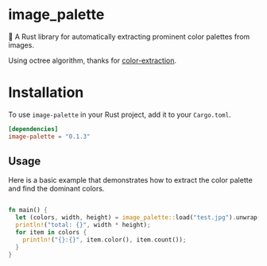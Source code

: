 # image_palette

🎨 A Rust library for automatically extracting prominent color palettes from images.

Using octree algorithm, thanks for [color-extraction](https://github.com/xiong35/color-extraction).

# Installation

To use `image-palette` in your Rust project, add it to your `Cargo.toml`.

```toml
[dependencies]
image-palette = "0.1.3"
```

## Usage

Here is a basic example that demonstrates how to extract the color palette and find the dominant colors.

```rust

fn main() {
  let (colors, width, height) = image_palette::load("test.jpg").unwrap();
  println!("total: {}", width * height);
  for item in colors {
    println!("{}:{}", item.color(), item.count());
  }
}
```
